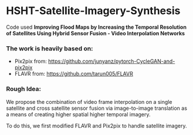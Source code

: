 # HSHT-Satellite-Imagery-Synthesis
Code used **Improving Flood Maps by Increasing the Temporal Resolution of Satellites Using Hybrid Sensor Fusion - Video Interpolation Networks**


### The work is heavily based on: 
* Pix2pix from: https://github.com/junyanz/pytorch-CycleGAN-and-pix2pix
* FLAVR from: https://github.com/tarun005/FLAVR

### Rough Idea:
We propose the combination of video frame interpolation on a single satellite and cross satellite sensor fusion via image-to-image translation as a means of creating higher spatial higher temporal imagery. 

To do this, we first modified FLAVR and Pix2pix to handle satellite imagery. 
